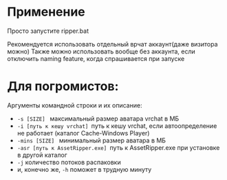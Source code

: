 # Применение
Просто запустите ripper.bat

Рекомендуется использовать отдельный врчат аккаунт(даже визитора можно)
Также можно использовать вообще без аккаунта, если отключить naming feature, когда спрашивается при запуске

# Для погромистов:
Аргументы командной строки и их описание:
 - `-s [SIZE] ` максимальный размер аватара vrchat в МБ
 - `-i [путь к кешу vrchat] `путь к кешу vrchat, если автоопределение не работает (каталог Cache-Windows Player)
 - `-mins [SIZE] ` минимальный размер аватара в МБ
 - `-asr [путь к AssetRipper.exe] `путь к AssetRipper.exe при установке в другой каталог
 - `-j` количество потоков распаковки
 - и, конечно же, `-h` поможет в трудную минуту